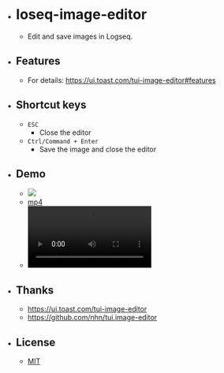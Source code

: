 - # loseq-image-editor
  - Edit and save images in Logseq.
- ## Features
  - For details: https://ui.toast.com/tui-image-editor#features
- ## Shortcut keys
  - `ESC`
    - Close the editor
  - `Ctrl/Command + Enter`
    - Save the image and close the editor
- ## Demo
  - ![](./assets/logseq-image-editor.gif)
  - [mp4](./assets/logseq-image-editor.mp4)
  - <video controls width="250">
      <source src="./assets/logseq-image-editor.mp4" type="video/mp4" />
    </video>
- ## Thanks
  - https://ui.toast.com/tui-image-editor
  - https://github.com/nhn/tui.image-editor
- ## License
  - [MIT](https://choosealicense.com/licenses/mit/)
